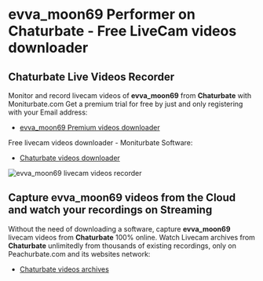 # evva_moon69 Performer on Chaturbate - Free LiveCam videos downloader

## Chaturbate Live Videos Recorder

Monitor and record livecam videos of **evva_moon69** from **Chaturbate** with Moniturbate.com
Get a premium trial for free by just and only registering with your Email address:
* [evva_moon69 Premium videos downloader](https://moniturbate.com/request-demo-licence-key.html)

Free livecam videos downloader - Moniturbate Software:
* [Chaturbate videos downloader](https://moniturbate.com/moniturbate-download-software.html)

![evva_moon69 livecam videos recorder](https://peachurnet.com/templates/moniturbate-software.png)


## Capture evva_moon69 videos from the Cloud and watch your recordings on Streaming

Without the need of downloading a software, capture **evva_moon69** livecam videos from **Chaturbate** 100% online.
Watch Livecam archives from **Chaturbate** unlimitedly from thousands of existing recordings, only on Peachurbate.com and its websites network:
* [Chaturbate videos archives](https://peachurnet.com/)